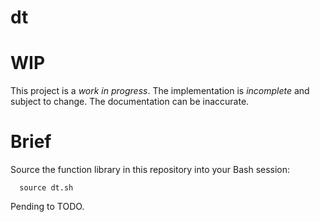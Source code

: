 # dt

# WIP

This project is a *work in progress*. The implementation is *incomplete* and subject to change. The documentation can be inaccurate.

# Brief

Source the function library in this repository into your Bash session:

      source dt.sh

Pending to TODO.

